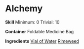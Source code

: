 <!-- TITLE: Small Frost Potion -->
<!-- SUBTITLE: A cooled potion made of rimeweed -->


# Alchemy
**Skill**
Minimum: 0
Trivial: 10


**Container**
Foldable Medicine Bag

**Ingredients**
[Vial of Water](vial-of-water)
[Rimeweed](rimeweed)